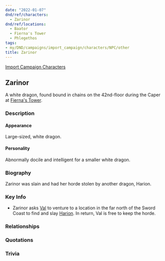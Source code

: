```yaml
---
date: "2022-01-07"
dnd/ref/characters:
  - Zarinor
dnd/ref/locations:
  - Baator
  - Fierna's Tower
  - Phlegethos
tags:
- my/DND/campaigns/import_campaign/characters/NPC/other
title: Zarinor
---
```


[Import Campaign Characters](/dnd/characters/)

## Zarinor

A white dragon, found bound in chains on the 42nd-floor during the Caper at [Fierna's Tower](/dnd/locations/fiernas-tower).

### Description

#### Appearance

Large-sized, white dragon.

#### Personality

Abnormally docile and intelligent for a smaller white dragon.

### Biography

Zarinor was slain and had her horde stolen by another dragon, Harion.

### Key Info

- Zarinor asks [Val](/dnd/characters/val) to venture to a location in the far north of the Sword Coast to find and slay [Harion](/dnd/npcs/harion). In return, Val is free to keep the horde.

### Relationships

### Quotations

### Trivia
